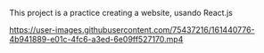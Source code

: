 This project is a practice creating a website, usando React.js


https://user-images.githubusercontent.com/75437216/161440776-4b941889-e01c-4fc6-a3ed-6e09ff527170.mp4

